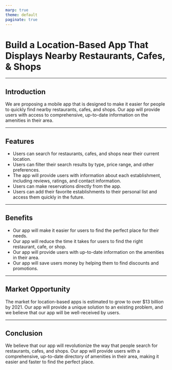 ```yaml
---
marp: true
theme: default
paginate: true
---
```

# Build a Location-Based App That Displays Nearby Restaurants, Cafes, & Shops

---

## Introduction

We are proposing a mobile app that is designed to make it easier for people to quickly find nearby restaurants, cafes, and shops. Our app will provide users with access to comprehensive, up-to-date information on the amenities in their area. 

---

## Features

* Users can search for restaurants, cafes, and shops near their current location. 
* Users can filter their search results by type, price range, and other preferences. 
* The app will provide users with information about each establishment, including reviews, ratings, and contact information. 
* Users can make reservations directly from the app. 
* Users can add their favorite establishments to their personal list and access them quickly in the future. 

--- 

## Benefits 

* Our app will make it easier for users to find the perfect place for their needs. 
* Our app will reduce the time it takes for users to find the right restaurant, cafe, or shop. 
* Our app will provide users with up-to-date information on the amenities in their area. 
* Our app will save users money by helping them to find discounts and promotions. 

--- 

## Market Opportunity 

The market for location-based apps is estimated to grow to over $13 billion by 2021. Our app will provide a unique solution to an existing problem, and we believe that our app will be well-received by users. 

--- 

## Conclusion 

We believe that our app will revolutionize the way that people search for restaurants, cafes, and shops. Our app will provide users with a comprehensive, up-to-date directory of amenities in their area, making it easier and faster to find the perfect place.
  